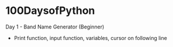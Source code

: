 # 100DaysofPython

Day 1 - Band Name Generator (Beginner)
  - Print function, input function, variables, cursor on following line
  
